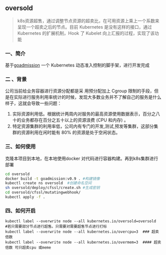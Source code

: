 ## oversold

> k8s资源超售，通过调整节点资源的超卖比，在可用资源上乘上一个系数来呈现一个超卖之后的节点。目前 Kubernetes 是没有这样的接口，通过 Kubernetes 的扩展机制，Hook 了 Kubelet 向上汇报的过程，实现了该功能

### 一、简介

基于[goadmission](https://github.com/mritd/goadmission) 一个 Kubernetes 动态准入控制的脚手架，进行开发完成



### 二 、背景

公司当前给业务容器进行资源分配都是采 用预分配加上 Cgroup 限制的手段，但是在实际进行服务利用率统计的时候，发现大多数业务并不了解自己的服务是什么样子，这就会导致一些问题：

1. 实际资源利用低。根据统计两周内对服务的最高资源使用数据表示，百分之八十的业务都存在百分之五十以上的资源浪费 (CPU 和内存) 。
2. 特定资源集群的利用率低，公司内有专门的开发,测试,预发等集群，这部分集群的资源利用在闲时能有 80% 的资源是处于空闲状态。

### 三、如何使用

克隆本项目到本地，在本地使用docker 对代码进行容器构建。再到k8s集群进行部署

```bash
cd oversold
docker build -t goadmission:v0.9 . #构建镜像
kubectl create ns oversold  #创建命名空间
sh oversold/deploy/cfssl/create.sh #生成密钥
cd oversold/cfssl/mutatingwebhook/
kubectl apply -f .
```

### 四、如何开启

 ```shell
 kubectl label --overwrite node --all kubernetes.io/oversold=oversold  #若只需要部分节点进行超售。只需要对需要超售节点进行打标
 kubectl label --overwrite node --all kubernetes.io/overcpu=3  ### 超卖倍数
 kubectl label --overwrite node --all kubernetes.io/overmem=3  #### 超卖倍数 可只超卖cpu 或meme

 ```
 ### 
